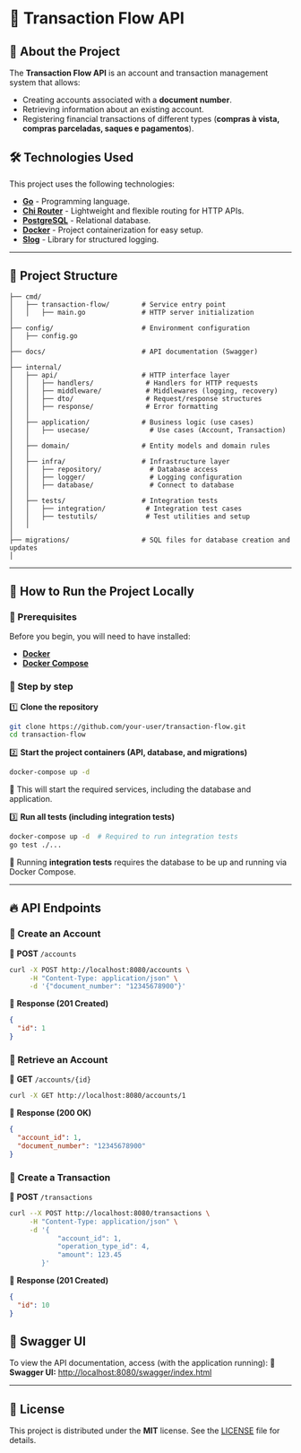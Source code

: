 # 🚀 Transaction Flow API

## 📌 About the Project

The **Transaction Flow API** is an account and transaction management system that allows:
- Creating accounts associated with a **document number**.
- Retrieving information about an existing account.
- Registering financial transactions of different types (**compras à vista, compras parceladas, saques e pagamentos**).

## 🛠️ Technologies Used

This project uses the following technologies:

- **[Go](https://go.dev/doc/)** - Programming language.
- **[Chi Router](https://github.com/go-chi/chi)** - Lightweight and flexible routing for HTTP APIs.
- **[PostgreSQL](https://www.postgresql.org/docs/)** - Relational database.
- **[Docker](https://docs.docker.com/)** - Project containerization for easy setup.
- **[Slog](https://pkg.go.dev/log/slog)** - Library for structured logging.

---

## 📂 Project Structure

```plaintext
├── cmd/
│   ├── transaction-flow/        # Service entry point
│   │   ├── main.go              # HTTP server initialization
│   
├── config/                      # Environment configuration
│   ├── config.go
│
├── docs/                        # API documentation (Swagger)
│   
├── internal/
│   ├── api/                     # HTTP interface layer
│   │   ├── handlers/             # Handlers for HTTP requests
│   │   ├── middleware/           # Middlewares (logging, recovery)
│   │   ├── dto/                  # Request/response structures
│   │   ├── response/             # Error formatting
│   │
│   ├── application/             # Business logic (use cases)
│   │   ├── usecase/               # Use cases (Account, Transaction)
│   │
│   ├── domain/                  # Entity models and domain rules
│   │
│   ├── infra/                   # Infrastructure layer
│   │   ├── repository/            # Database access
│   │   ├── logger/                # Logging configuration
│   │   ├── database/              # Connect to database
│   │
│   ├── tests/                   # Integration tests
│   │   ├── integration/          # Integration test cases
│   │   ├── testutils/            # Test utilities and setup
│   │
│
├── migrations/                  # SQL files for database creation and updates
│
```

---

## 🚀 **How to Run the Project Locally**

### **📌 Prerequisites**

Before you begin, you will need to have installed:

- **[Docker](https://docs.docker.com/get-docker/)**
- **[Docker Compose](https://docs.docker.com/compose/install/)**

### **📌 Step by step**

1️⃣ **Clone the repository**
```bash
git clone https://github.com/your-user/transaction-flow.git
cd transaction-flow
```

2️⃣ **Start the project containers (API, database, and migrations)**
```bash
docker-compose up -d
```
📌 This will start the required services, including the database and application.

3️⃣ **Run all tests (including integration tests)**
```bash
docker-compose up -d  # Required to run integration tests
go test ./...
```
📌 Running **integration tests** requires the database to be up and running via Docker Compose.


---

## 🔥 **API Endpoints**

### **📌 Create an Account**
📍 **POST** `/accounts`
```bash
curl -X POST http://localhost:8080/accounts \
     -H "Content-Type: application/json" \
     -d '{"document_number": "12345678900"}'
```
📌 **Response (201 Created)**
```json
{
  "id": 1
}
```

### **📌 Retrieve an Account**
📍 **GET** `/accounts/{id}`
```bash
curl -X GET http://localhost:8080/accounts/1
```
📌 **Response (200 OK)**
```json
{
  "account_id": 1,
  "document_number": "12345678900"
}
```

### **📌 Create a Transaction**
📍 **POST** `/transactions`
```bash
curl --X POST http://localhost:8080/transactions \
     -H "Content-Type: application/json" \
     -d '{
            "account_id": 1,
            "operation_type_id": 4,
            "amount": 123.45
        }'
```
📌 **Response (201 Created)**
```json
{
  "id": 10
}
```

## 📜 **Swagger UI**
To view the API documentation, access (with the application running):
📍 **Swagger UI:** [http://localhost:8080/swagger/index.html](http://localhost:8080/swagger/index.html)

---

## 📜 **License**
This project is distributed under the **MIT** license. See the [LICENSE](LICENSE) file for details.
